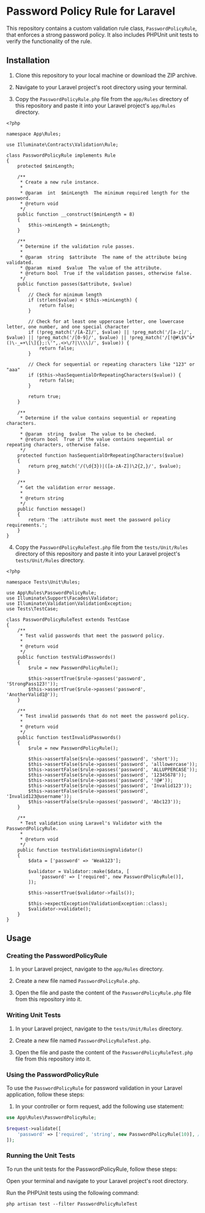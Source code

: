# Password Policy Rule for Laravel

This repository contains a custom validation rule class, `PasswordPolicyRule`, that enforces a strong password policy. It also includes PHPUnit unit tests to verify the functionality of the rule.

## Installation

1. Clone this repository to your local machine or download the ZIP archive.

2. Navigate to your Laravel project's root directory using your terminal.

3. Copy the `PasswordPolicyRule.php` file from the `app/Rules` directory of this repository and paste it into your Laravel project's `app/Rules` directory.

```
<?php

namespace App\Rules;

use Illuminate\Contracts\Validation\Rule;

class PasswordPolicyRule implements Rule
{
    protected $minLength;

    /**
     * Create a new rule instance.
     *
     * @param  int  $minLength  The minimum required length for the password.
     * @return void
     */
    public function __construct($minLength = 8)
    {
        $this->minLength = $minLength;
    }

    /**
     * Determine if the validation rule passes.
     *
     * @param  string  $attribute  The name of the attribute being validated.
     * @param  mixed  $value  The value of the attribute.
     * @return bool  True if the validation passes, otherwise false.
     */
    public function passes($attribute, $value)
    {
        // Check for minimum length
        if (strlen($value) < $this->minLength) {
            return false;
        }

        // Check for at least one uppercase letter, one lowercase letter, one number, and one special character
        if (!preg_match('/[A-Z]/', $value) || !preg_match('/[a-z]/', $value) || !preg_match('/[0-9]/', $value) || !preg_match('/[!@#\$%^&*()\-_=+\[\]{};:\'",.<>\/?|\\\\]/', $value)) {
            return false;
        }

        // Check for sequential or repeating characters like "123" or "aaa"
        if ($this->hasSequentialOrRepeatingCharacters($value)) {
            return false;
        }

        return true;
    }

    /**
     * Determine if the value contains sequential or repeating characters.
     *
     * @param  string  $value  The value to be checked.
     * @return bool  True if the value contains sequential or repeating characters, otherwise false.
     */
    protected function hasSequentialOrRepeatingCharacters($value)
    {
        return preg_match('/(\d{3})|([a-zA-Z])\2{2,}/', $value);
    }

    /**
     * Get the validation error message.
     *
     * @return string
     */
    public function message()
    {
        return 'The :attribute must meet the password policy requirements.';
    }
}

```
4. Copy the `PasswordPolicyRuleTest.php` file from the `tests/Unit/Rules` directory of this repository and paste it into your Laravel project's `tests/Unit/Rules` directory.
```
<?php

namespace Tests\Unit\Rules;

use App\Rules\PasswordPolicyRule;
use Illuminate\Support\Facades\Validator;
use Illuminate\Validation\ValidationException;
use Tests\TestCase;

class PasswordPolicyRuleTest extends TestCase
{
    /**
     * Test valid passwords that meet the password policy.
     *
     * @return void
     */
    public function testValidPasswords()
    {
        $rule = new PasswordPolicyRule();

        $this->assertTrue($rule->passes('password', 'StrongPass123!'));
        $this->assertTrue($rule->passes('password', 'AnotherValid1@'));
    }

    /**
     * Test invalid passwords that do not meet the password policy.
     *
     * @return void
     */
    public function testInvalidPasswords()
    {
        $rule = new PasswordPolicyRule();

        $this->assertFalse($rule->passes('password', 'short'));
        $this->assertFalse($rule->passes('password', 'alllowercase'));
        $this->assertFalse($rule->passes('password', 'ALLUPPERCASE'));
        $this->assertFalse($rule->passes('password', '12345678'));
        $this->assertFalse($rule->passes('password', '!@#'));
        $this->assertFalse($rule->passes('password', 'Invalid123'));
        $this->assertFalse($rule->passes('password', 'Invalid123@username'));
        $this->assertFalse($rule->passes('password', 'Abc123'));
    }

    /**
     * Test validation using Laravel's Validator with the PasswordPolicyRule.
     *
     * @return void
     */
    public function testValidationUsingValidator()
    {
        $data = ['password' => 'Weak123'];

        $validator = Validator::make($data, [
            'password' => ['required', new PasswordPolicyRule()],
        ]);

        $this->assertTrue($validator->fails());

        $this->expectException(ValidationException::class);
        $validator->validate();
    }
}
```
## Usage

### Creating the PasswordPolicyRule

1. In your Laravel project, navigate to the `app/Rules` directory.

2. Create a new file named `PasswordPolicyRule.php`.

3. Open the file and paste the content of the `PasswordPolicyRule.php` file from this repository into it.

### Writing Unit Tests

1. In your Laravel project, navigate to the `tests/Unit/Rules` directory.

2. Create a new file named `PasswordPolicyRuleTest.php`.

3. Open the file and paste the content of the `PasswordPolicyRuleTest.php` file from this repository into it.

### Using the PasswordPolicyRule

To use the `PasswordPolicyRule` for password validation in your Laravel application, follow these steps:

1. In your controller or form request, add the following use statement:

```php
use App\Rules\PasswordPolicyRule;

$request->validate([
    'password' => ['required', 'string', new PasswordPolicyRule(10)], // Minimum length of 10 characters
]);

```
### Running the Unit Tests
To run the unit tests for the PasswordPolicyRule, follow these steps:

Open your terminal and navigate to your Laravel project's root directory.

Run the PHPUnit tests using the following command:
```
php artisan test --filter PasswordPolicyRuleTest
```


